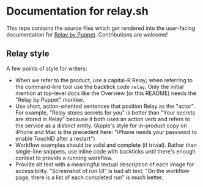 # Documentation for relay.sh

This repo contains the source files which get rendered into the user-facing documentation for [Relay by Puppet](https://relay.sh). Contributions are welcome!

## Relay style

A few points of style for writers:

* When we refer to the product, use a capital-R Relay; when referring to the command-line tool use the backtick code `relay`. Only the initial mention at top-level docs like the Overview (or this README) needs the "Relay by Puppet" moniker.
* Use short, action-oriented sentences that position Relay as the "actor". For example, "Relay stores secrets for you" is better than "Your secrets are stored in Relay" because it both uses an action verb and refers to the service as a distinct entity. (Apple's style for in-product copy on iPhone and Mac is the precedent here: "iPhone needs your password to enable TouchID after a restart")
* Workflow examples should be valid and complete (if trivial). Rather than single-line snippets, use inline code with backticks until there's enough context to provide a running workflow.
* Provide alt text with a meaningful textual description of each image for accessibility. "Screenshot of run UI" is bad alt text; "On the workflow page, there is a list of each completed run" is much better.

